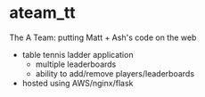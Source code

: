# ateam_tt
The A Team: putting Matt + Ash's code on the web

- table tennis ladder application
    - multiple leaderboards
    - ability to add/remove players/leaderboards
- hosted using AWS/nginx/flask
